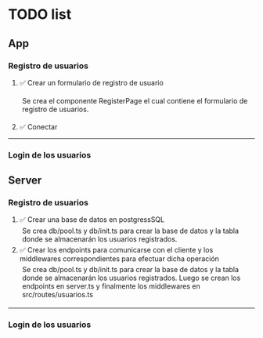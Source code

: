 # TODO list
## App
### Registro de usuarios
1. ✅ Crear un formulario de registro de usuario
    <div style='background-color:#ffffff10; padding: 5px'>
    Se crea el componente RegisterPage el cual contiene el formulario de registro de usuarios.
    </div>

2. ✅ Conectar
---
### Login de los usuarios


## Server
### Registro de usuarios
1. ✅ Crear una base de datos en postgressSQL
    <div style='background-color:#ffffff10; padding: 5px'>
    Se crea db/pool.ts y db/init.ts para crear la base de datos y la tabla donde se almacenarán los usuarios registrados.
    </div>
2. ✅ Crear los endpoints para comunicarse con el cliente y los  middlewares correspondientes para efectuar dicha operación
    <div style='background-color:#ffffff10; padding: 5px'>
    Se crea db/pool.ts y db/init.ts para crear la base de datos y la tabla donde se almacenarán los usuarios registrados.
    Luego se crean los endpoints en server.ts y finalmente los middlewares en src/routes/usuarios.ts
    </div>
---
### Login de los usuarios